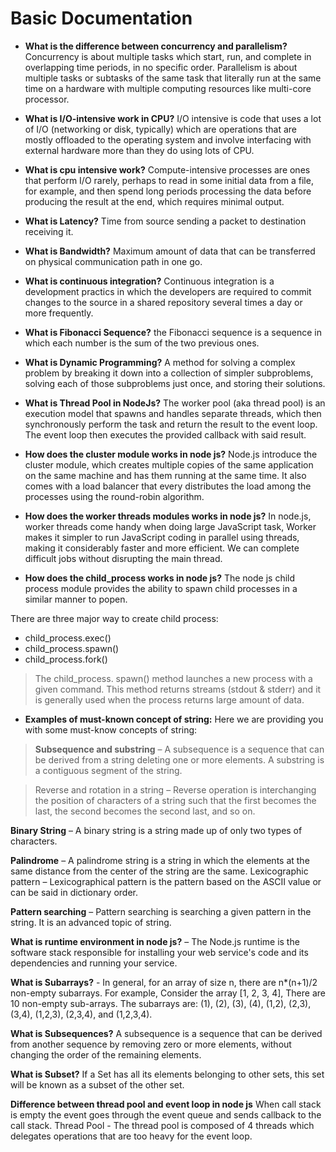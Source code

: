 # **Basic Documentation**

* **What is the difference between concurrency and parallelism?** Concurrency is about multiple tasks which start, run, and complete in overlapping time periods, in no specific order. Parallelism is about multiple tasks or subtasks of the same task that literally run at the same time on a hardware with multiple computing resources like multi-core processor.

* **What is I/O-intensive work in CPU?** I/O intensive is code that uses a lot of I/O (networking or disk, typically) which are operations that are mostly offloaded to the operating system and involve interfacing with external hardware more than they do using lots of CPU.

* **What is cpu intensive work?** Compute-intensive processes are ones that perform I/O rarely, perhaps to read in some initial data from a file, for example, and then spend long periods processing the data before producing the result at the end, which requires minimal output.

* **What is Latency?** Time from source sending a packet to destination receiving it.

* **What is Bandwidth?** Maximum amount of data that can be transferred on physical communication path in one go.

* **What is continuous integration?** Continuous integration is a development practics in which the developers are required to commit changes to the source in a shared repository several times a day or more frequently.

* **What is Fibonacci Sequence?** the Fibonacci sequence is a sequence in which each number is the sum of the two previous ones.

* **What is Dynamic Programming?** A method for solving a complex problem by breaking it down into a collection of simpler subproblems, solving each of those subproblems just once, and storing their solutions.

* **What is Thread Pool in NodeJs?** The worker pool (aka thread pool) is an execution model that spawns and handles separate threads, which then synchronously perform the task and return the result to the event loop. The event loop then executes the provided callback with said result.

* **How does the cluster module works in node js?** Node.js introduce the cluster module, which creates multiple copies of the same application on the same machine and has them running at the same time. It also comes with a load balancer that every distributes the load among the processes using the round-robin algorithm.

* **How does the worker threads modules works in node js?** In node.js, worker threads come handy when doing large JavaScript task, Worker makes it simpler to run JavaScript coding in parallel using threads, making it considerably faster and more efficient. We can complete difficult jobs without disrupting the main thread.

* **How does the child_process works in node js?** The node js child process module provides the ability to spawn child processes in a similar manner to popen.

There are three major way to create child process:

* child_process.exec()
* child_process.spawn()
* child_process.fork()

> The child_process. spawn() method launches a new process with a given command. This method returns streams (stdout & stderr) and it is generally used when the process returns large amount of data.

* **Examples of must-known concept of string:** Here we are providing you with some must-know concepts of string:

> **Subsequence and substring** – A subsequence is a sequence that can be derived from a string deleting one or more elements. A substring is a contiguous segment of the string.

> Reverse and rotation in a string – Reverse operation is interchanging the position of characters of a string such that the first becomes the last, the second becomes the second last, and so on.

**Binary String** – A binary string is a string made up of only two types of characters.

**Palindrome** – A palindrome string is a string in which the elements at the same distance from the center of the string are the same. Lexicographic pattern – Lexicographical pattern is the pattern based on the ASCII value or can be said in dictionary order.

**Pattern searching** – Pattern searching is searching a given pattern in the string. It is an advanced topic of string.

**What is runtime environment in node js?** – The Node.js runtime is the software stack responsible for installing your web service's code and its dependencies and running your service.

**What is Subarrays?** - In general, for an array of size n, there are n*(n+1)/2 non-empty subarrays. For example, Consider the array [1, 2, 3, 4], There are 10 non-empty sub-arrays. The subarrays are: (1), (2), (3), (4), (1,2), (2,3), (3,4), (1,2,3), (2,3,4), and (1,2,3,4).

**What is Subsequences?** A subsequence is a sequence that can be derived from another sequence by removing zero or more elements, without changing the order of the remaining elements.

**What is Subset?** If a Set has all its elements belonging to other sets, this set will be known as a subset of the other set.

**Difference between thread pool and event loop in node js** When call stack is empty the event goes through the event queue and sends callback to the call stack. Thread Pool - The thread pool is composed of 4 threads which delegates operations that are too heavy for the event loop.
